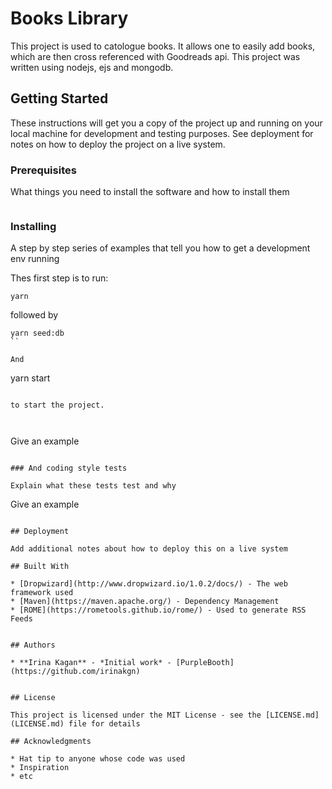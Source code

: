 # Books Library

This project is used to catologue books. It allows one to easily add books, which are then cross referenced with Goodreads api. This project was written using nodejs, ejs and mongodb.

## Getting Started

These instructions will get you a copy of the project up and running on your local machine for development and testing purposes. See deployment for notes on how to deploy the project on a live system.

### Prerequisites

What things you need to install the software and how to install them

```

```

### Installing

A step by step series of examples that tell you how to get a development env running

Thes first step is to run:

```
yarn 
```

followed by 

```
yarn seed:db 
``

And 

```
yarn start
```

to start the project.



```
Give an example
```

### And coding style tests

Explain what these tests test and why

```
Give an example
```

## Deployment

Add additional notes about how to deploy this on a live system

## Built With

* [Dropwizard](http://www.dropwizard.io/1.0.2/docs/) - The web framework used
* [Maven](https://maven.apache.org/) - Dependency Management
* [ROME](https://rometools.github.io/rome/) - Used to generate RSS Feeds


## Authors

* **Irina Kagan** - *Initial work* - [PurpleBooth](https://github.com/irinakgn)


## License

This project is licensed under the MIT License - see the [LICENSE.md](LICENSE.md) file for details

## Acknowledgments

* Hat tip to anyone whose code was used
* Inspiration
* etc

